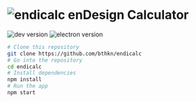 # ![endicalc](https://github.com/bthkn/bthkn.github.io/raw/master/m/img/calc-icon.png) enDesign Calculator

![dev version](https://img.shields.io/github/package-json/v/bthkn/endicalc/beta?label=version)
![electron version](https://img.shields.io/github/package-json/dependency-version/bthkn/endicalc/dev/electron)

```bash
# Clone this repository
git clone https://github.com/bthkn/endicalc
# Go into the repository
cd endicalc
# Install dependencies
npm install
# Run the app
npm start
```
